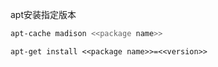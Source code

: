 
apt安装指定版本

```sh
apt-cache madison <<package name>>
```

```
apt-get install <<package name>>=<<version>>
```






















